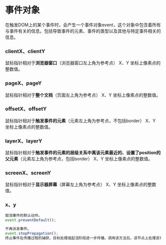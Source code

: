 # 事件对象

在触发DOM上的某个事件时，会产生一个事件对象event，这个对象中包含着所有与事件有关的信息。包括导致事件的元素、事件的类型以及其他与特定事件相关的信息。

### clientX、clientY

鼠标指针相对于**浏览器窗口**（浏览器窗口左上角为参考点） X、Y 坐标上像素点的整数值。

### pageX、pageY

鼠标指针相对于**整个文档**（页面左上角为参考点） X、Y 坐标上像素点的整数值。

### offsetX、offsetY

鼠标指针相对于**触发事件的元素**（元素左上角为参考点，不包括border） X、Y 坐标上像素点的整数值。

### layerX、layerY

鼠标指针相对于**触发事件的元素的层级关系中离该元素最近的、设置了position的父元素**（元素左上角为参考点，包括border） X、Y 坐标上像素点的整数值。

### screenX、screenY

鼠标指针相对于**显示器屏幕**（屏幕左上角为参考点） X、Y 坐标上像素点的整数值。

### x、y

```javascript
取消事件的默认动作。
event.preventDefault();

不再派发事件。
event.stopPropagation();
终止事件在传播过程的捕获、目标处理或起泡阶段进一步传播。调用该方法后，该节点上处理该事件的处理程序将被调用，事件不再被分派到其他节点。

```